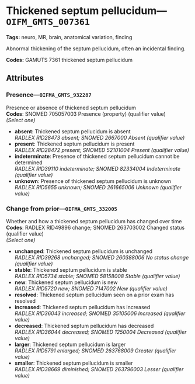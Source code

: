 # Thickened septum pellucidum—`OIFM_GMTS_007361`

**Tags:** neuro, MR, brain, anatomical variation, finding

Abnormal thickening of the septum pellucidum, often an incidental finding.

**Codes:** GAMUTS 7361 thickened septum pellucidum

## Attributes

### Presence—`OIFMA_GMTS_932287`

Presence or absence of thickened septum pellucidum  
**Codes**: SNOMED 705057003 Presence (property) (qualifier value)  
*(Select one)*

- **absent**: Thickened septum pellucidum is absent  
_RADLEX RID28473 absent; SNOMED 2667000 Absent (qualifier value)_
- **present**: Thickened septum pellucidum is present  
_RADLEX RID28472 present; SNOMED 52101004 Present (qualifier value)_
- **indeterminate**: Presence of thickened septum pellucidum cannot be determined  
_RADLEX RID39110 indeterminate; SNOMED 82334004 Indeterminate (qualifier value)_
- **unknown**: Presence of thickened septum pellucidum is unknown  
_RADLEX RID5655 unknown; SNOMED 261665006 Unknown (qualifier value)_

### Change from prior—`OIFMA_GMTS_332005`

Whether and how a thickened septum pellucidum has changed over time  
**Codes**: RADLEX RID49896 change; SNOMED 263703002 Changed status (qualifier value)  
*(Select one)*

- **unchanged**: Thickened septum pellucidum is unchanged  
_RADLEX RID39268 unchanged; SNOMED 260388006 No status change (qualifier value)_
- **stable**: Thickened septum pellucidum is stable  
_RADLEX RID5734 stable; SNOMED 58158008 Stable (qualifier value)_
- **new**: Thickened septum pellucidum is new  
_RADLEX RID5720 new; SNOMED 7147002 New (qualifier value)_
- **resolved**: Thickened septum pellucidum seen on a prior exam has resolved  
- **increased**: Thickened septum pellucidum has increased  
_RADLEX RID36043 increased; SNOMED 35105006 Increased (qualifier value)_
- **decreased**: Thickened septum pellucidum has decreased  
_RADLEX RID36044 decreased; SNOMED 1250004 Decreased (qualifier value)_
- **larger**: Thickened septum pellucidum is larger  
_RADLEX RID5791 enlarged; SNOMED 263768009 Greater (qualifier value)_
- **smaller**: Thickened septum pellucidum is smaller  
_RADLEX RID38669 diminished; SNOMED 263796003 Lesser (qualifier value)_